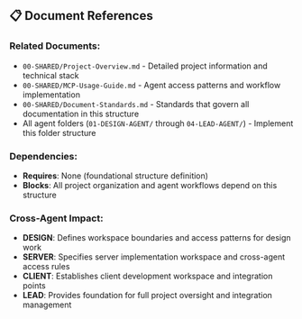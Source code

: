 

## 📋 Document References

### Related Documents:
- `00-SHARED/Project-Overview.md` - Detailed project information and technical stack
- `00-SHARED/MCP-Usage-Guide.md` - Agent access patterns and workflow implementation
- `00-SHARED/Document-Standards.md` - Standards that govern all documentation in this structure
- All agent folders (`01-DESIGN-AGENT/` through `04-LEAD-AGENT/`) - Implement this folder structure

### Dependencies:
- **Requires**: None (foundational structure definition)
- **Blocks**: All project organization and agent workflows depend on this structure

### Cross-Agent Impact:
- **DESIGN**: Defines workspace boundaries and access patterns for design work
- **SERVER**: Specifies server implementation workspace and cross-agent access rules
- **CLIENT**: Establishes client development workspace and integration points
- **LEAD**: Provides foundation for full project oversight and integration management